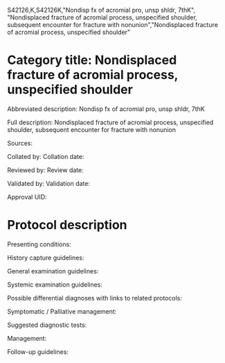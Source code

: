 S42126,K,S42126K,"Nondisp fx of acromial pro, unsp shldr, 7thK", "Nondisplaced fracture of acromial process, unspecified shoulder, subsequent encounter for fracture with nonunion","Nondisplaced fracture of acromial process, unspecified shoulder"
# Category title: Nondisplaced fracture of acromial process, unspecified shoulder

Abbreviated description: Nondisp fx of acromial pro, unsp shldr, 7thK

Full description: Nondisplaced fracture of acromial process, unspecified shoulder, subsequent encounter for fracture with nonunion

Sources:

Collated by:
Collation date:

Reviewed by:
Review date:

Validated by:
Validation date:

Approval UID:

# Protocol description

Presenting conditions:

History capture guidelines:

General examination guidelines:

Systemic examination guidelines:

Possible differential diagnoses with links to related protocols:

Symptomatic / Palliative management:

Suggested diagnostic tests:

Management:

Follow-up guidelines:
